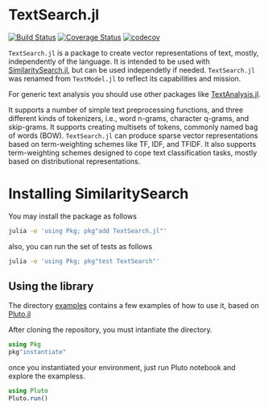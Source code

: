 # TextSearch.jl

[![Build Status](https://travis-ci.org/sadit/TextSearch.jl.svg?branch=master)](https://travis-ci.org/sadit/TextSearch.jl)
[![Coverage Status](https://coveralls.io/repos/github/sadit/TextSearch.jl/badge.svg?branch=master)](https://coveralls.io/github/sadit/TextSearch.jl?branch=master)
[![codecov](https://codecov.io/gh/sadit/TextSearch.jl/branch/master/graph/badge.svg)](https://codecov.io/gh/sadit/TextSearch.jl)


`TextSearch.jl` is a package to create vector representations of text, mostly, independently of the language. It is intended to be used with [SimilaritySearch.jl](https://github.com/sadit/SimilaritySearch.jl), but can be used independetly if needed.
`TextSearch.jl` was renamed from `TextModel.jl` to reflect its capabilities and mission.

For generic text analysis you should use other packages like [TextAnalysis.jl](https://github.com/johnmyleswhite/TextAnalysis.jl).

It supports a number of simple text preprocessing functions, and three different kinds of tokenizers, i.e., word n-grams, character q-grams, and skip-grams. It supports creating multisets of tokens, commonly named bag of words (BOW).
`TextSearch.jl` can produce sparse vector representations based on term-weighting schemes like TF, IDF, and TFIDF. It also supports term-weighting schemes designed to cope text classification tasks, mostly based on distributional representations.

# Installing SimilaritySearch

You may install the package as follows
```bash
julia -e 'using Pkg; pkg"add TextSearch.jl"'
```
also, you can run the set of tests as follows
```bash
julia -e 'using Pkg; pkg"test TextSearch"'
```

## Using the library

The directory [examples](https://github.com/sadit/TextSearch.jl/tree/master/src) contains a few examples of how to use it, based on [Pluto.jl](https://github.com/fonsp/Pluto.jl)


After cloning the repository, you must intantiate the directory. 

```julia
using Pkg
pkg"instantiate"
```

once you instantiated your environment, just run Pluto notebook and explore the exampless.
```julia
using Pluto
Pluto.run()
```

